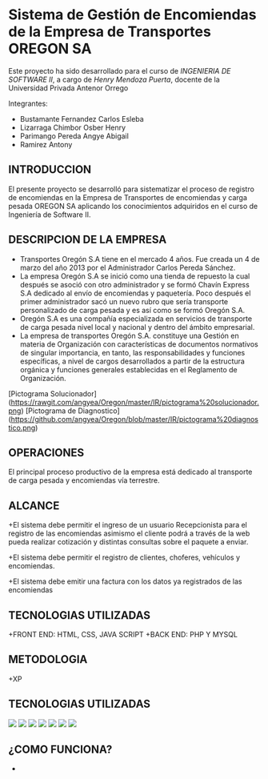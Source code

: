 Sistema de Gestión de Encomiendas de la Empresa de Transportes OREGON SA
==========

Este proyecto ha sido desarrollado para el curso de *INGENIERIA DE SOFTWARE II*, a cargo de *Henry Mendoza Puerta*, docente de la Universidad Privada Antenor Orrego

Integrantes:
+ Bustamante Fernandez Carlos Esleba
+ Lizarraga Chimbor Osber Henry 
+ Parimango Pereda Angye Abigail
+ Ramirez Antony

**INTRODUCCION**
--------------------
El presente proyecto se desarrolló para sistematizar el proceso de registro de encomiendas en la Empresa de Transportes de encomiendas y carga pesada OREGON SA
aplicando los conocimientos adquiridos en el curso de Ingeniería de Software II.

**DESCRIPCION DE LA EMPRESA**
--------------------
-	Transportes Oregón S.A tiene en el mercado 4 años. Fue creada un 4 de marzo del año 2013 por el Administrador Carlos Pereda Sánchez. 
-	La empresa Oregón S.A se inició como una tienda de repuesto la cual después se asoció con otro administrador y se formó Chavín Express S.A dedicado al envío de encomiendas y paquetería. Poco después el primer administrador sacó un nuevo rubro que sería transporte personalizado de carga pesada y es así como se formó Oregón S.A.
-	Oregón S.A es una compañía especializada en servicios de transporte de carga pesada nivel local y nacional y dentro del ámbito empresarial.
-	 La empresa de transportes Oregón S.A. constituye una Gestión en materia de Organización con características de documentos normativos de singular importancia, en tanto, las responsabilidades y funciones específicas, a nivel de cargos desarrollados a partir de la estructura orgánica y funciones generales establecidas en el Reglamento de Organización.

[Pictograma Solucionador] (https://rawgit.com/angyea/Oregon/master/IR/pictograma%20solucionador.png)
[Pictograma de Diagnostico] (https://github.com/angyea/Oregon/blob/master/IR/pictograma%20diagnostico.png)

**OPERACIONES**
--------------------
El principal proceso productivo de la empresa está dedicado al transporte de carga pesada y encomiendas vía terrestre.

**ALCANCE**
--------------------
+El sistema debe permitir el ingreso de un usuario Recepcionista para el registro de las encomiendas asimismo el cliente podrá a través de la web pueda realizar cotización y distintas consultas sobre el paquete a enviar.

+El sistema debe permitir el registro de clientes, choferes, vehículos y encomiendas.

+El sistema debe emitir una factura con los datos ya registrados de las encomiendas

**TECNOLOGIAS UTILIZADAS**
--------------------
+FRONT END: HTML, CSS, JAVA SCRIPT
+BACK END: PHP Y MYSQL

**METODOLOGIA**
--------------------
+XP

**TECNOLOGIAS UTILIZADAS**
--------------------
<img src='https://rawgit.com/angyea/Oregon/master/IR/1.PNG' />


<img src='https://rawgit.com/angyea/Oregon/master/IR/INTERFACES/2.PNG' />


<img src='https://rawgit.com/angyea/Oregon/master/IR/INTERFACES/3.PNG' />


<img src='https://rawgit.com/angyea/Oregon/master/IR/INTERFACES/4.PNG' />


<img src='https://rawgit.com/angyea/Oregon/master/IR/INTERFACES/5.PNG' />


<img src='https://rawgit.com/angyea/Oregon/master/IR/INTERFACES/6.PNG' />


<img src='https://rawgit.com/angyea/Oregon/master/IR/INTERFACES/7.PNG' />

**¿COMO FUNCIONA?**
--------------------
+
